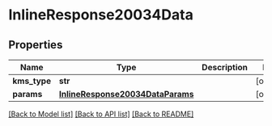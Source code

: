 # InlineResponse20034Data

## Properties
Name | Type | Description | Notes
------------ | ------------- | ------------- | -------------
**kms_type** | **str** |  | [optional] 
**params** | [**InlineResponse20034DataParams**](InlineResponse20034DataParams.md) |  | [optional] 

[[Back to Model list]](../README.md#documentation-for-models) [[Back to API list]](../README.md#documentation-for-api-endpoints) [[Back to README]](../README.md)

